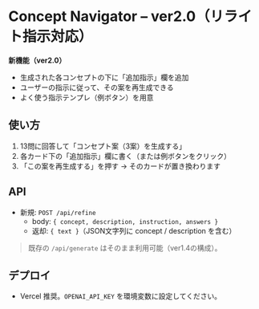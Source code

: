 # Concept Navigator – ver2.0（リライト指示対応）

**新機能（ver2.0）**
- 生成された各コンセプトの下に「追加指示」欄を追加
- ユーザーの指示に従って、その案を再生成できる
- よく使う指示テンプレ（例ボタン）を用意

## 使い方
1. 13問に回答して「コンセプト案（3案）を生成する」
2. 各カード下の「追加指示」欄に書く（または例ボタンをクリック）
3. 「この案を再生成する」を押す → そのカードが置き換わります

## API
- 新規: `POST /api/refine`
  - body: `{ concept, description, instruction, answers }`
  - 返却: `{ text }`（JSON文字列に concept / description を含む）

> 既存の `/api/generate` はそのまま利用可能（ver1.4の構成）。

## デプロイ
- Vercel 推奨。`OPENAI_API_KEY` を環境変数に設定してください。
